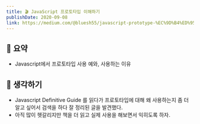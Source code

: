 ```yaml
---
title: 🎬 JavaScript 프로토타입 이해하기
publishDate: 2020-09-08
link: https://medium.com/@bluesh55/javascript-prototype-%EC%9D%B4%ED%95%B4%ED%95%98%EA%B8%B0-f8e67c286b67
---
```

## 📝 요약 
- Javascript에서 프로토타입 사용 예와, 사용하는 이유  


## 🤔 생각하기 
- Javascript Definitive Guide 를 읽다가 프로토타입에 대해 왜 사용하는지 좀 더 알고 싶어서 검색을 하다 잘 정리된 글을 발견했다.  
- 아직 많이 헷갈리지만 책을 더 읽고 실제 사용을 해보면서 익히도록 하자. 